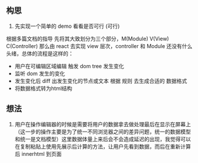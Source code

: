 ## 构思
1. 先实现一个简单的 demo 看看是否可行 (可行)

根据多篇文档的指导 先将其大致划分为三个部分，M(Module) V(View) C(Controller) 那么由 react 去实现 view 层次，controller 和 Module 还没有什么头绪，总体的流程是这样的：
- 用户在可编辑区域编辑 触发 dom tree 发生变化
- 监听 dom 发生的变化
- 发生变化后 diff 出发生变化的节点或文本 根据 规则 去生成合适的 数据格式
- 将数据格式转为html结构



## 想法

1. 用户在操作编辑器的时候是需要将用户的数据拿去做处理最后在显示在屏幕上（这一步的操作主要是为了统一不同浏览器之间的差异问题，统一的数据模型和统一是文档模型）这里数据体量上来后会不会造成延迟的出现，我觉得可以在复制粘贴上使用先展示后计算的方法，让用户先看到数据，而后在重新计算后 innerhtml 到页面